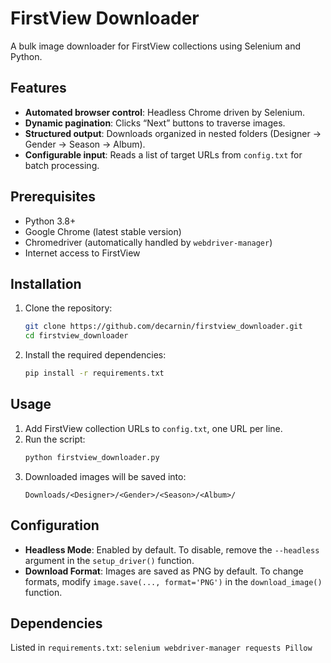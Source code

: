 # FirstView Downloader

A bulk image downloader for FirstView collections using Selenium and Python.

## Features
- **Automated browser control**: Headless Chrome driven by Selenium.
- **Dynamic pagination**: Clicks “Next” buttons to traverse images.
- **Structured output**: Downloads organized in nested folders (Designer → Gender → Season → Album).
- **Configurable input**: Reads a list of target URLs from `config.txt` for batch processing.

## Prerequisites
- Python 3.8+
- Google Chrome (latest stable version)
- Chromedriver (automatically handled by `webdriver-manager`)
- Internet access to FirstView

## Installation
1. Clone the repository:
    ```bash
    git clone https://github.com/decarnin/firstview_downloader.git
    cd firstview_downloader
    ```
2. Install the required dependencies:
    ```bash
    pip install -r requirements.txt
    ```

## Usage
1. Add FirstView collection URLs to `config.txt`, one URL per line.
2. Run the script:
    ```bash
    python firstview_downloader.py
    ```
3. Downloaded images will be saved into:
    ```
    Downloads/<Designer>/<Gender>/<Season>/<Album>/
    ```

## Configuration
- **Headless Mode**: Enabled by default. To disable, remove the `--headless` argument in the `setup_driver()` function.
- **Download Format**: Images are saved as PNG by default. To change formats, modify `image.save(..., format='PNG')` in the `download_image()` function.

## Dependencies
Listed in `requirements.txt`:
    ```
    selenium
    webdriver-manager
    requests
    Pillow
    ```
